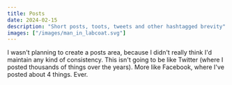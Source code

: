```yaml
---
title: Posts
date: 2024-02-15
description: "Short posts, toots, tweets and other hashtagged brevity"
images: ["/images/man_in_labcoat.svg"]
---
```

I wasn't planning to create a posts area, because I didn't really think I'd maintain any kind of consistency. This isn't going to be like Twitter (where I posted thousands of things over the years). More like Facebook, where I've posted about 4 things. Ever.